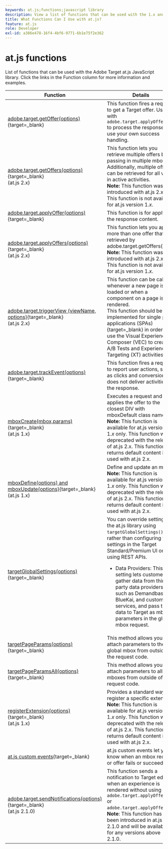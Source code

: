 ```yaml
---
keywords: at.js;functions;javascript library
description: View a list of functions that can be used with the 1.x and 2.x versions of the at.js JavaScript library in Adobe Target.
title: What Functions Can I Use with at.js?
feature: at.js
role: Developer
exl-id: a386e478-16f4-4bf6-9771-6b1e75f2e362
---
```

# at.js functions

List of functions that can be used with the Adobe Target at.js JavaScript library. Click the links in the Function column for more information and examples.

|Function|Details|
| --- | --- | 
|[adobe.target.getOffer(options)](https://developer.adobe.com/target/implement/client-side/atjs/atjs-functions/adobe-target-getoffer/){target=_blank}|This function fires a request to get a Target offer. Use with `adobe.target.applyOffer()` to process the response or use your own success handling.|
|[adobe.target.getOffers(options)](https://developer.adobe.com/target/implement/client-side/atjs/atjs-functions/adobe-target-getoffers-atjs-2/){target=_blank}<br>(at.js 2.x)|This function lets you retrieve multiple offers by passing in multiple mboxes. Additionally, multiple offers can be retrieved for all views in active activities.<br>**Note:** This function was introduced with at.js 2.x. This function is not available for at.js version 1.*x*.|
|[adobe.target.applyOffer(options)](https://developer.adobe.com/target/implement/client-side/atjs/atjs-functions/adobe-target-applyoffer/){target=_blank}|This function is for applying the response content.|
|[adobe.target.applyOffers(options)](https://developer.adobe.com/target/implement/client-side/atjs/atjs-functions/adobe-target-applyoffers-atjs-2/){target=_blank}<br>(at.js 2.x)|This function lets you apply more than one offer that was retrieved by adobe.target.getOffers().<br>**Note:** This function was introduced with at.js 2.x. This function is not available for at.js version 1.*x*.|
|[adobe.target.triggerView (viewName, options)](https://developer.adobe.com/target/implement/client-side/atjs/atjs-functions/adobe-target-triggerview-atjs-2/){target=_blank}<br>(at.js 2.x)|This function can be called whenever a new page is loaded or when a component on a page is re-rendered.<br> This function should be implemented for single page applications (SPAs){target=_blank} in order to use the Visual Experience Composer (VEC) to create A/B Tests and Experience Targeting (XT) activities.|
|[adobe.target.trackEvent(options)](https://developer.adobe.com/target/implement/client-side/atjs/atjs-functions/adobe-target-trackevent/){target=_blank}|This function fires a request to report user actions, such as clicks and conversions. It does not deliver activities in the response.|
|[mboxCreate(mbox,params)](https://developer.adobe.com/target/implement/client-side/atjs/atjs-functions/mboxcreate-atjs/){target=_blank}<br>(at.js 1.x)|Executes a request and applies the offer to the closest DIV with mboxDefault class name.<br>**Note:** This function is available for at.js versions 1.*x* only. This function was deprecated with the release of at.js 2.x. This function returns default content if used with at.js 2.x.|
|[mboxDefine(options) and mboxUpdate(options)](https://developer.adobe.com/target/implement/client-side/atjs/atjs-functions/mboxdefine-mboxupdate-atjs-1x/){target=_blank}<br>(at.js 1.x)|Define and update an mbox.<br>**Note:** This function is available for at.js versions 1.*x* only. This function was deprecated with the release of at.js 2.x. This function returns default content if used with at.js 2.x.|
|[targetGlobalSettings(options)](https://developer.adobe.com/target/implement/client-side/atjs/atjs-functions/targetglobalsettings/){target=_blank}|You can override settings in the at.js library using `targetGlobalSettings()`, rather than configuring the settings in the Target Standard/Premium UI or by using REST APIs.<ul><li>Data Providers: This setting lets customers gather data from third-party data providers, such as Demandbase, BlueKai, and custom services, and pass the data to Target as mbox parameters in the global mbox request.</li></ul>|
|[targetPageParams(options)](https://developer.adobe.com/target/implement/client-side/atjs/atjs-functions/targetpageparams/){target=_blank}|This method allows you to attach parameters to the global mbox from outside of the request code.|
|[targetPageParamsAll(options)](https://developer.adobe.com/target/implement/client-side/atjs/atjs-functions/targetpageparamsall/){target=_blank}|This method allows you to attach parameters to all mboxes from outside of the request code.|
|[registerExtension(options)](https://developer.adobe.com/target/implement/client-side/atjs/atjs-functions/registerextension-atjs-1x/){target=_blank}<br>(at.js 1.x)|Provides a standard way to register a specific extension.<br>**Note:** This function is available for at.js versions 1.*x* only. This function was deprecated with the release of at.js 2.x. This function returns default content if used with at.js 2.x.|
|[at.js custom events](https://developer.adobe.com/target/implement/client-side/atjs/atjs-functions/atjs-custom-events/){target=_blank}|at.js custom events let you know when an mbox request or offer fails or succeeds.|
|[adobe.target.sendNotifications(options)](https://developer.adobe.com/target/implement/client-side/atjs/atjs-functions/adobe-target-sendnotifications-atjs-21/){target=_blank}<br>(at.js 2.1.0)|This function sends a notification to Target edge when an experience is rendered without using `adobe.target.applyOffer()` or `adobe.target.applyOffers()`.<br>**Note**: This function has been introduced in at.js 2.1.0 and will be available for any versions above 2.1.0.|
